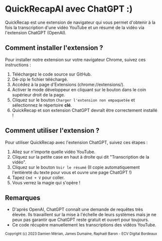 # QuickRecapAI avec ChatGPT :)

QuickRecap est une extension de navigateur qui vous permet d'obtenir à la fois la transcription d'une vidéo YouTube et un résumé de la vidéo via l'extension ChatGPT (OpenAI).

## Comment installer l'extension ?

Pour installer notre extension sur votre navigateur Chrome, suivez ces instructions :

1. Téléchargez le code source sur GitHub.
2. Dé-zip le fichier téléchargé.
3. Accédez à la page d'Extensions (chrome://extensions/).
4. Activer le mode développeur en cliquant sur le bouton dans le coin supérieur droit de la page.
5. Cliquez sur le bouton `Charger l'extension non empaquetée` et sélectionnez le répertoire **clé**.
6. QuickRecap et son extension ChatGPT devraît être correctement installé !

## Comment utiliser l'extension ?

Pour utiliser QuickRecap avec l'extension ChatGPT, suivez ces étapes :

1. Allez sur n'importe quelle vidéo YouTube.
2. Cliquez sur la petite case en haut à droite qui dit "Transcription de la vidéo".
3. Cliquez sur le bouton `Voir le résumé` (Il copie automatiquement l'entièreté du texte pour vous et ouvre une page ChatGPT !)
4. Tapez `Cmd + V` pour coller.
5. Vous verrez la magie qui s'opère !

## Remarques

- D'après OpenAI, ChatGPT connaît une demande de requêtes très élevée. Ils travaillent sur la mise à l'échelle de leurs systèmes mais je ne peux pas garantir que ChatGPT reste gratuit et ouvert pour toujours.
- Ce code récupère manuellement les transcriptions des vidéos YouTube.





<sub>Copyright (c) 2023 Damien Mérian, James Dumaine, Raphaël Baron - ECV Digital Bordeaux</sub>
